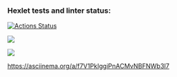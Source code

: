 ### Hexlet tests and linter status:
[![Actions Status](https://github.com/lilanastesha/frontend-project-44/actions/workflows/hexlet-check.yml/badge.svg)](https://github.com/lilanastesha/frontend-project-44/actions)
<!-- Maintainability Badge -->
<a href="https://codeclimate.com/github/lilanastesha/frontend-project-44/maintainability"><img src="https://api.codeclimate.com/v1/badges/eaa7bd682f7b4af42f7a/maintainability" /></a>
<!-- Test Coverage Badge -->
<a href="https://codeclimate.com/github/lilanastesha/frontend-project-44/test_coverage"><img src="https://api.codeclimate.com/v1/badges/eaa7bd682f7b4af42f7a/test_coverage" /></a>
<!-- asciinema Badge -->
https://asciinema.org/a/f7V1PkIggiPnACMvNBFNWb3l7
